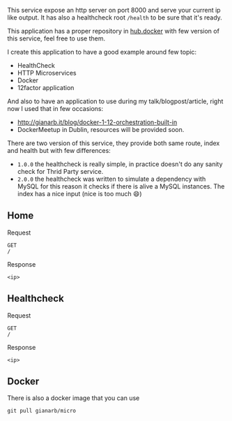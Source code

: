 This service expose an http server on port 8000 and serve your current ip like output. It has also a healthcheck root `/health` to be sure that it's ready.

This application has a proper repository in [hub.docker](https://hub.docker.com/r/gianarb/micro/) with few version of this service, feel free to use them.

I create this application to have a good example around few topic:
* HealthCheck
* HTTP Microservices
* Docker
* 12factor application

And also to have an application to use during my talk/blogpost/article, right now I used that in few occasions:
* http://gianarb.it/blog/docker-1-12-orchestration-built-in
* DockerMeetup in Dublin, resources will be provided soon.

There are two version of this service, they provide both same route, index and health but with few differences:
* `1.0.0` the healthcheck is really simple, in practice doesn't do any sanity check for Thrid Party service.
* `2.0.0` the healthcheck was written to simulate a dependency with MySQL for this reason it checks if there is alive a MySQL instances. The index has a nice input (nice is too much :smile:)

## Home
Request
```
GET
/
```
Response
```
<ip>
```

## Healthcheck
Request
```
GET
/
```
Response
```
<ip>
```

## Docker
There is also a docker image that you can use
```
git pull gianarb/micro
```
